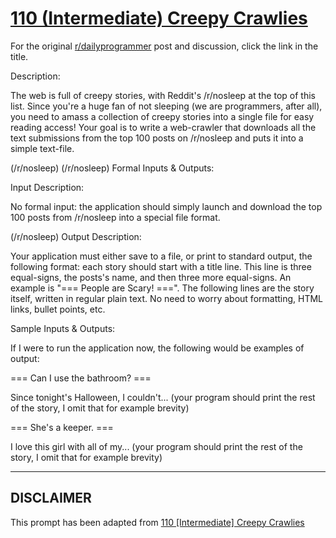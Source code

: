 # [110 (Intermediate) Creepy Crawlies](https://www.reddit.com/r/dailyprogrammer/comments/12k3xt/1132012_challenge_110_intermediate_creepy_crawlies/)

For the original [r/dailyprogrammer](https://www.reddit.com/r/dailyprogrammer/) post and discussion, click the link in the title.

Description:

The web is full of creepy stories, with Reddit's /r/nosleep at the top of this list. Since you're a huge fan of not sleeping (we are programmers, after all), you need to amass a collection of creepy stories into a single file for easy reading access! Your goal is to write a web-crawler that downloads all the text submissions from the top 100 posts on /r/nosleep and puts it into a simple text-file.

(/r/nosleep)
(/r/nosleep)
Formal Inputs & Outputs:

Input Description:

No formal input: the application should simply launch and download the top 100 posts from /r/nosleep into a special file format.

(/r/nosleep)
Output Description:

Your application must either save to a file, or print to standard output, the following format: each story should start with a title line. This line is three equal-signs, the posts's name, and then three more equal-signs. An example is "=== People are Scary! ===". The following lines are the story itself, written in regular plain text. No need to worry about formatting, HTML links, bullet points, etc.

Sample Inputs & Outputs:

If I were to run the application now, the following would be examples of output:

=== Can I use the bathroom? ===

Since tonight's Halloween, I couldn't... (your program should print the rest of the story, I omit that for example brevity)

=== She's a keeper. ===

I love this girl with all of my... (your program should print the rest of the story, I omit that for example brevity)


----
## **DISCLAIMER**
This prompt has been adapted from [110 [Intermediate] Creepy Crawlies](https://www.reddit.com/r/dailyprogrammer/comments/12k3xt/1132012_challenge_110_intermediate_creepy_crawlies/
)
